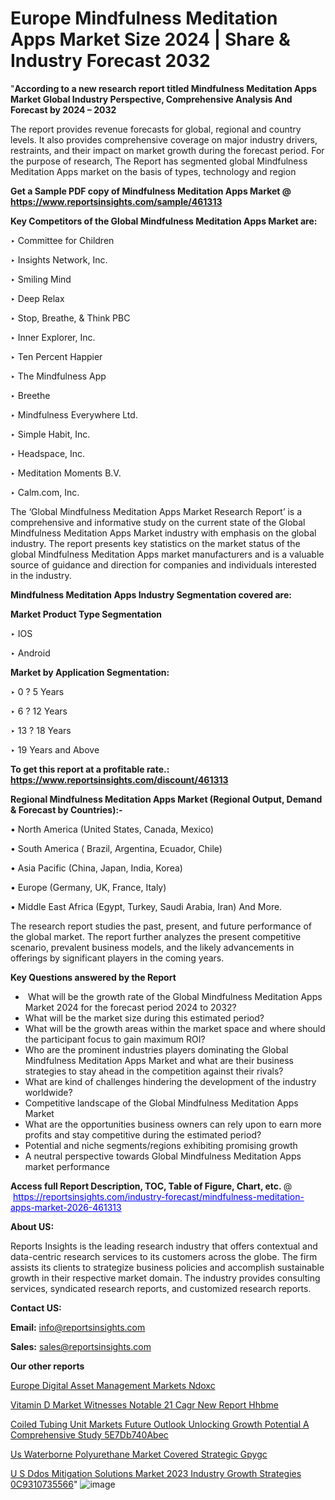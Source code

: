 # Europe Mindfulness Meditation Apps Market Size 2024 | Share & Industry Forecast 2032

 "<strong>According to a new research report titled Mindfulness Meditation Apps Market Global Industry Perspective, Comprehensive Analysis And Forecast by 2024 – 2032</strong>

The report provides revenue forecasts for global, regional and country levels. It also provides comprehensive coverage on major industry drivers, restraints, and their impact on market growth during the forecast period. For the purpose of research, The Report has segmented global Mindfulness Meditation Apps market on the basis of types, technology and region

<strong>Get a Sample PDF copy of Mindfulness Meditation Apps Market </strong><strong>@<a href=https://www.reportsinsights.com/sample/461313 style=color:#0000ff;> https://www.reportsinsights.com/sample/461313</a></strong></font>

<strong>Key Competitors of the Global Mindfulness Meditation Apps Market are:</strong>

‣ Committee for Children

‣ Insights Network, Inc.

‣ Smiling Mind

‣ Deep Relax

‣ Stop, Breathe, & Think PBC

‣ Inner Explorer, Inc.

‣ Ten Percent Happier

‣ The Mindfulness App

‣ Breethe

‣ Mindfulness Everywhere Ltd.

‣ Simple Habit, Inc.

‣ Headspace, Inc.

‣ Meditation Moments B.V.

‣ Calm.com, Inc.

The ‘Global Mindfulness Meditation Apps Market Research Report’ is a comprehensive and informative study on the current state of the Global Mindfulness Meditation Apps Market industry with emphasis on the global industry. The report presents key statistics on the market status of the global Mindfulness Meditation Apps market manufacturers and is a valuable source of guidance and direction for companies and individuals interested in the industry.

<strong>Mindfulness Meditation Apps Industry Segmentation covered are:</strong>

<strong>Market Product Type Segmentation</strong>

‣ IOS

‣ Android

<strong>Market by Application Segmentation:</strong>

‣ 0 ? 5 Years

‣ 6 ? 12 Years

‣ 13 ? 18 Years

‣ 19 Years and Above

<strong>To get this report at a profitable rate.: <a href=https://www.reportsinsights.com/discount/461313 style=color:#0000ff;>https://www.reportsinsights.com/discount/461313</a></strong></font>

<strong>Regional Mindfulness Meditation Apps Market (Regional Output, Demand &amp; Forecast by Countries):-</strong>

• North America (United States, Canada, Mexico)

• South America ( Brazil, Argentina, Ecuador, Chile)

• Asia Pacific (China, Japan, India, Korea)

• Europe (Germany, UK, France, Italy)

• Middle East Africa (Egypt, Turkey, Saudi Arabia, Iran) And More.

The research report studies the past, present, and future performance of the global market. The report further analyzes the present competitive scenario, prevalent business models, and the likely advancements in offerings by significant players in the coming years.

<strong>Key Questions answered by the Report</strong>
<ul>
  <li> What will be the growth rate of the Global Mindfulness Meditation Apps Market 2024 for the forecast period 2024 to 2032?</li>
  <li>What will be the market size during this estimated period?</li>
  <li>What will be the growth areas within the market space and where should the participant focus to gain maximum ROI?</li>
  <li>Who are the prominent industries players dominating the Global Mindfulness Meditation Apps Market and what are their business strategies to stay ahead in the competition against their rivals?</li>
  <li>What are kind of challenges hindering the development of the industry worldwide?</li>
  <li>Competitive landscape of the Global Mindfulness Meditation Apps Market</li>
  <li>What are the opportunities business owners can rely upon to earn more profits and stay competitive during the estimated period?</li>
  <li>Potential and niche segments/regions exhibiting promising growth</li>
  <li>A neutral perspective towards Global Mindfulness Meditation Apps market performance</li>
</ul>
<strong>Access full Report Description, TOC, Table of Figure, Chart, etc. </strong>@  <a href=https://reportsinsights.com/industry-forecast/mindfulness-meditation-apps-market-2026-461313 style=color:#0000ff;>https://reportsinsights.com/industry-forecast/mindfulness-meditation-apps-market-2026-461313</a></font>

<strong><strong>About US</strong>:</strong>

Reports Insights is the leading research industry that offers contextual and data-centric research services to its customers across the globe. The firm assists its clients to strategize business policies and accomplish sustainable growth in their respective market domain. The industry provides consulting services, syndicated research reports, and customized research reports.

<strong>Contact US:</strong>

<p class=""""><b>Email:</b> <a href=mailto:info@reportsinsights.com>info@reportsinsights.com</a></p>
<p class=""""><b>Sales:</b> <a href=mailto:sales@reportsinsights.com>sales@reportsinsights.com</a></p>

<strong>Our other reports</strong>

<a href=https://www.linkedin.com/pulse/europe-digital-asset-management-markets-ndoxc/>Europe Digital Asset Management Markets Ndoxc</a>

<a href=https://www.linkedin.com/pulse/vitamin-d-market-witnesses-notable-21-cagr-new-report-hhbme/>Vitamin D Market Witnesses Notable 21 Cagr New Report Hhbme</a>

<a href=https://medium.com/@jadhaosuchit578/coiled-tubing-unit-markets-future-outlook-unlocking-growth-potential-a-comprehensive-study-5e7db740abec>Coiled Tubing Unit Markets Future Outlook Unlocking Growth Potential A Comprehensive Study 5E7Db740Abec</a>

<a href=https://www.linkedin.com/pulse/us-waterborne-polyurethane-market-covered-strategic-gpygc/>Us Waterborne Polyurethane Market Covered Strategic Gpygc</a>

<a href=https://medium.com/@shreyaw909/u-s-ddos-mitigation-solutions-market-2023-industry-growth-strategies-0c9310735566>U S Ddos Mitigation Solutions Market 2023 Industry Growth Strategies 0C9310735566</a>"
![image](https://github.com/daminid12/RImarketresearch/assets/158430485/ccacaaed-f6af-4988-8cf0-4171253f2173)


